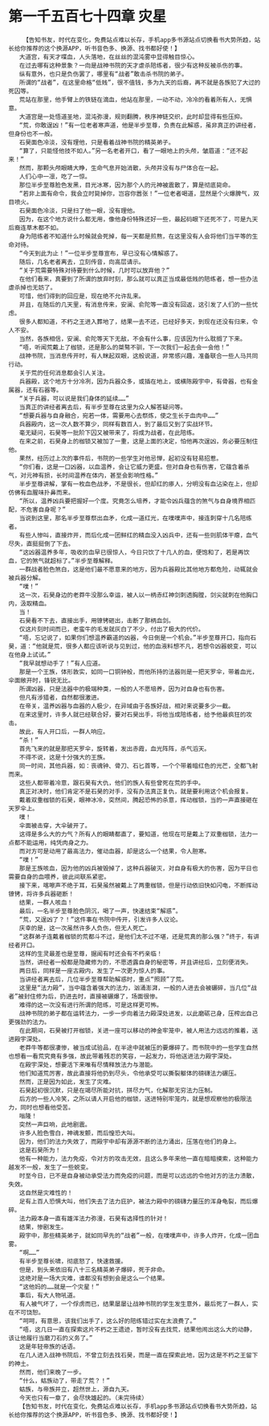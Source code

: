 # 第一千五百七十四章 灾星
        【告知书友，时代在变化，免费站点难以长存，手机app多书源站点切换看书大势所趋，站长给你推荐的这个换源APP，听书音色多、换源、找书都好使！】
       大道宫，有天才喋血，人头落地，在丝丝的混沌雾中显得触目惊心。
       在过去哪有这种景象？一向是战神书院的天才虐杀陪练者，很少有这种反被杀伤的事。
       纵有意外，也只是负伤罢了，哪里有“战者”敢击杀书院的弟子。
       所谓的“战者”，在这里命格“低贱”，很不值钱，多为九天的后裔，再不就是各族犯了大过的死囚等。
       荒站在那里，他手臂上的铁链在滴血，他站在那里，一动不动，冷冷的看着所有人，无惧意。
       大道宫是一处悟道圣地，混沌弥漫，规则翻腾，秩序神链交织，此时却显得有些压抑。
       “荒，你敢逞凶！”有一位老者寒声道，他是半步至尊，负责在此解惑，虽非真正的讲经者，但身份也不一般。
       石昊面色冷淡，没有理他，只是看着战神书院的精英弟子。
       “算了，只能怪他技不如人。”另一名老者开口，看了一眼地上的头颅，皱眉道：“还不起来！”
       然而，那颗头颅眼睛大睁，生命气息开始消散，头颅并没有与尸体合在一起。
       人们心中一凛，吃了一惊。
       那位半步至尊脸色发黑，目光冰寒，因为那个人的元神被震散了，算是彻底毙命。
       “若非上面有命令，我会立时毙掉你，岂容你嚣张！”一位老者喝道，显然是个火爆脾气，双目喷火。
       石昊面色冷淡，只是扫了他一眼，没有理他。
       因为，在这个地方说什么都无用，像他身份特殊还好一些，最起码眼下还死不了，可是九天后裔连草木都不如。
       身为陪练者不知道什么时候就会死掉，每一天都是煎熬，在这里没有人会将他们当平等的生命对待。
       “今天到此为止！”一位半步至尊宣布，早已没有心情解惑了。
       随后，几名老者离去，立刻传音，向高层请示。
       “关于荒需要特殊对待要到什么时候，几时可以放弃他？”
       在他们看来，真要到了所谓的放弃时刻，那么就可以真正当成最低贱的陪练者，想一些办法虐杀掉也无妨了。
       可惜，他们得到的回应是，现在绝不允许乱来。
       并且，在随后的几天里，有消息传来，安澜、俞陀等一直没有回返，这引发了人们的一些忧虑。
       很多人都知道，不朽之王进入葬地了，结果一去不还，已经好多天，到现在还没有归来，令人不安。
       当然，各族相信，安澜、俞陀等天下无敌，不会有什么事，应该因为什么耽搁了下来。
       “唔，听闻荒戴上了枷锁，还是那么的桀骜不驯，下一次我们一起去会一会他！”
       战神书院，当消息传开时，有人眯起双眼，这般说道，非常感兴趣，准备联合一些人马共同行动。
       关于荒的任何消息都会引人关注。
       兵器殿，这个地方十分冷冽，因为兵器众多，或插在地上，或横陈殿宇中，有骨器，也有金属器，还有石器等。
       “关于兵器，可以说是我们身体的延续……”
       当真正的讲经者离去后，有半步至尊在这里为众人解答疑问等。
       “想要兵器与自身融合，宛若一体，需要用心去祭炼，使之生长于血肉中……”
       兵器殿内，这一次人数不算少，同样有数百人，到了最后又到了实战环节。
       毫无疑问，石昊等一批阶下囚又被带来了，将成为战者，在此陪练。
       在来之前，石昊身上的枷锁又被加了一重，这是上面的决定，怕他再次逞凶，务必要压制住他。
       果然，经历过上次的事件后，书院的一些学生对他忌惮，起初没有轻易招惹。
       “你们看，这是一口凶器，以血温养，会让它威力更盛。但对自身也有伤害，它蕴含着杀气，对元神有损，长时间温养在体内，甚至会影响性格。”
       半步至尊讲解，掌有一枚血色战矛，不是很长，但却红的瘆人，分明没有血沾染在上，但却仿佛有血腥味扑鼻而来。
       “所以，温养凶兵要把握好一个度。究竟怎么培养，才能令凶兵蕴含的煞气与自身境界相匹配，不危害自身呢？”
       当说到这里，那名半步至尊祭出血矛，化成一道红光，在噗噗声中，接连刺穿十几名陪练者。
       有些人惨叫，直接炸开，而后化成一团鲜红的精血没入凶兵中，还有一些则肌体干瘪，血气尽失，直挺挺倒了下去。
       “这凶器温养多年，吸收的血早已很惊人，今日只饮了十几人的血，便饱和了，若是再饮血，它的煞气就超标了。”半步至尊解释。
       一群战者脸色煞白，这是他们最不愿意来的地方，因为兵器殿比其他地方都危险，动辄就会被兵器分解。
       “噗！”
       这一次，石昊身边的老莽牛没那么幸运，被人以一柄赤红神剑刺透胸膛，剑尖就刺在他胸口内，汲取精血。
       当！
       石昊看不下去，直接出手，用镣铐砸出，击断了那柄血剑。
       仅这片刻时间而已，老蛮牛的毛发就灰白了不少，付出了极大的代价。
       “唔，忘记说了，如果你们想温养霸道的凶器，今日倒是一个机会。”半步至尊开口，指向石昊，道：“他就是荒，很多人都应该听说与见到过，他的血液料想不凡，若想令凶器蜕变，可以在他身上试试。”
       “我早就想动手了！”有人应道。
       那是一个王族，体形敦实，如同一口铜钟般，而他所持的法器则是一把天罗伞，带着血光，伞面敞开时，锋锐无比。
       所谓凶器，只是法器中的极端种类，一般的人不愿培养，因为对自身也有伤害。
       但凡有涉猎者，自然都很激进。
       在帝关，温养凶器与血器的人极少，在异域由于各族好战，相对来说要多少一截。
       在来这里时，许多人就已经联合好，要对石昊出手，将他当成陪练者，给予他最疯狂的攻击。
       故此，有人开口后，一群人响应。
       “杀！”
       首先飞来的就是那把天罗伞，旋转着，发出赤霞，血光阵阵，杀气滔天。
       不得不说，这是十分强大的王族。
       同一时间，其他兵器，如：丧魂钟、骨刀、石匕首等，一个个带着暗红色的光芒，全都飞射而来。
       这些人都带着冷意，跟石昊有大仇，他们的族人有些曾死在荒的手中。
       真正对决时，他们肯定不是石昊的对手，没有办法真正复仇，就是要利用这个机会报复。
       戴着双重枷锁的石昊，眼神冰冷，突然间，腾起恐怖的杀意，挥动枷锁，当的一声直接砸在天罗伞上。
       噗！
       伞面被击穿，大伞破开了。
       这得是多么大的力气？所有人的眼睛都直了，要知道，他现在可是戴上了双重枷锁，法力一点都不能运用，纯凭肉身之力。
       而对方可是动用了最高法力，催动血器，却是这么一个结果，令人胆寒。
       “噗！”
       那是王族咳血，因为他的凶兵被毁掉了，这种兵器破灭，对自身有极大的伤害，因为平日也需要自身的血喂养，彼此间联系紧密。
       接下来，喀嚓声不绝于耳，石昊虽然被戴上了两重枷锁，但是行动依旧快如闪电，不断挥动镣铐，将许多兵器砸断！
       结果，一群人咳血！
       最后，一名半步至尊脸色阴沉，喝了一声，快速结束“解惑”。
       “荒，又逞凶了？！”这件事在书院中传开，引发许多人议论。
       庆幸的是，这一次虽然许多人负伤，但无人死亡。
       “这群弟子连戴着枷锁的荒都斗不过，是他们太不过不堪，还是荒真的那么强？”终于，有讲经者开口。
       这样的生灵最差也是至尊，据闻有时还会有不朽亲临！
       当然，讲经者一般都是隐藏修为的，不愿透露自身的秘密等，并且讲经后，立刻便消失。
       两日后，同样是一座古殿内，发生了一次更为惊人的事。
       当讲经者离去后，几位半步至尊帮助解惑时，重点“照顾”了荒。
       这里是“法力殿”，当中蕴含着强大的法力，汹涌澎湃，一般的人进去会被碾碎，当几位“战者”被封住修为后，扔进去时，直接被碾爆了，场面很惨。
       难得的这一次没有进行所谓的陪练，可是这样更可怖。
       战神书院的弟子都在运转法力，一步一步向着法力殿深处进发，以此磨砺己身，压榨出自己更强劲的法力。
       在此期间，石昊被打开枷锁，关进一座可以移动的神金牢笼中，被人用法力远远的推着，送进殿宇深处。
       老莽牛等都很凄惨，被当成试验品，在半途中就被压的要爆碎了。而书院中的一些学生自然也想看一看荒究竟有多强，故此带着残忍的笑容，一起发力，将他送进法力殿宇深处。
       在殿宇深处，想要活下来唯有尽情释放法力与潜能。
       他们知道荒厉害，故此直接将他扔到尽头，令他承受可以撕裂躯体的磅礴法力碾压。
       然而，正是因为如此，发生了灾难。
       石昊起初很沉默，只是在竭尽所能对抗，拼尽力气，化解那无穷法力压制。
       后方的一些人冷笑，之所以请人开启他的枷锁，送进特别牢笼内，就是想观察他的极限法力，同时也想看他受苦。
       嗡隆！
       突然一声巨响，此地剧震。
       许多人脸色雪白，神魂发颤，而后惶恐大叫。
       因为，他们的法力失效了，而殿宇中却有源源不断的法力涌出，压落在他们的身上。
       这是石昊所为！
       他有一种能力，法力免疫，令对方的攻击无效，且这么多年来他一直在暗暗摸索，这种能力越发不一般，发生了一些蜕变。
       时至今日，已不是自身被动承受法力而免疫的问题，而是可以远远的令他对方的法力溃散，失效。
       这自然是灾难性的！
       足有上百人恐惧大叫，他们失去了法力庇护，被法力殿中的磅礴力量压的浑身龟裂，而后爆碎。
       法力殿本身一直有雄浑法力弥漫，石昊有选择性的针对！
       结果，惨剧发生。
       殿宇中，那些精英弟子，就如同早先的“战者”一般，在噗噗声中，许多人炸开，化成一团血雾。
       “啊……”
       有半步至尊长啸，彻底怒了，快速救援。
       但是，到头来依旧有八十三名精英弟子爆碎，死于非命。
       这绝对是一场大灾难，谁都没有想到会是这么一个结果。
       “这他妈的……就是一个灾星！”
       事后，有大人物吼道。
       有人被气坏了，一个俘虏而已，结果屡屡让战神书院的学生发生意外，最后死了一群人，实在不可饶恕。
       “呵呵，有意思，该我们出手了，这么好的陪练错过实在太浪费了。”
       “唔，这几日一直在探索这片不朽之王遗迹，暂时没有去找荒，结果他闹出这么大的动静，该让他履行当磨刀石的义务了。”
       这是年轻帝族的话语。
       在几人进入战神书院后，不曾立刻去找石昊，而是一直在探索此地，因为这是不朽之王留下的神土。
       然而，他们来晚了一步。
       “什么，蛄族动了，带走了荒？！”
       蛄族，与帝族并立，超然世上，源自九天。
       今天也只有一章了，会尽快雄起的。（未完待续）
       【告知书友，时代在变化，免费站点难以长存，手机app多书源站点切换看书大势所趋，站长给你推荐的这个换源APP，听书音色多、换源、找书都好使！】